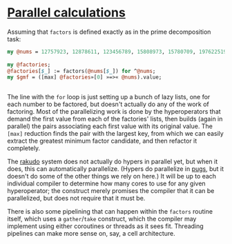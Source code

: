 [1]: http://rosettacode.org/wiki/Parallel_calculations

# [Parallel calculations][1]

Assuming that `factors` is defined exactly as in the prime decomposition task:

```perl
my @nums = 12757923, 12878611, 123456789, 15808973, 15780709, 197622519;
 
my @factories;
@factories[$_] := factors(@nums[$_]) for ^@nums;
my $gmf = ([max] @factories»[0] »=>« @nums).value;
 
```


The line with the `for` loop is just setting up a bunch of lazy lists, one for each number to be factored, but doesn't actually do any of the work of factoring.
Most of the parallelizing work is done by the hyperoperators that demand the first value from each of the factories' lists, then builds (again in parallel) the pairs associating each first value with its original value. The `[max]` reduction finds the pair with the largest key, from which we can easily extract the greatest minimum factor candidate, and then refactor it completely.



The [rakudo](http://rosettacode.org/wiki/Rakudo) system does not actually do hypers in parallel yet, but when it does, this can automatically parallelize. (Hypers do parallelize in [pugs](http://rosettacode.org/wiki/Pugs), but it doesn't do some of the other things we rely on here.) It will be up to each individual compiler to determine how many cores to use for any given hyperoperator; the construct merely promises the compiler that it can be parallelized, but does not require that it must be.



There is also some pipelining that can happen within the `factors` routine itself, which uses a `gather`/`take` construct, which the compiler may implement using either coroutines or threads as it sees fit.
Threading pipelines can make more sense on, say, a cell architecture.